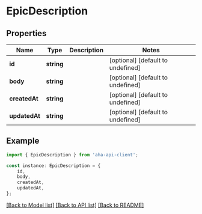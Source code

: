 # EpicDescription


## Properties

Name | Type | Description | Notes
------------ | ------------- | ------------- | -------------
**id** | **string** |  | [optional] [default to undefined]
**body** | **string** |  | [optional] [default to undefined]
**createdAt** | **string** |  | [optional] [default to undefined]
**updatedAt** | **string** |  | [optional] [default to undefined]

## Example

```typescript
import { EpicDescription } from 'aha-api-client';

const instance: EpicDescription = {
    id,
    body,
    createdAt,
    updatedAt,
};
```

[[Back to Model list]](../README.md#documentation-for-models) [[Back to API list]](../README.md#documentation-for-api-endpoints) [[Back to README]](../README.md)

